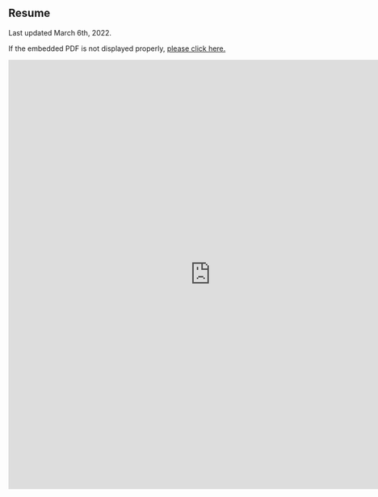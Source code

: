 ## Resume
Last updated March 6th, 2022. 

If the embedded PDF is not displayed properly, <a href='pdf/Ryan_Burns_Resume_2022.pdf' target="_blank">please click here.</a>

<embed src="https://ryanmburns93.github.io/pdf/Ryan_Burns_Resume_2022.pdf" width="800px" height="850px" />

